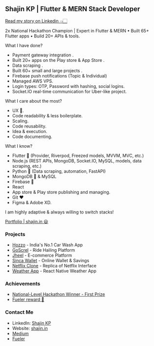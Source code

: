 ## Shajin KP | Flutter & MERN Stack Developer
[Read my story on Linkedin 👈🏻](https://www.linkedin.com/posts/shajin-kp_codingjourney-earlysuccess-passiondriven-activity-7081836527189716992-Nr_o?utm_source=share&utm_medium=member_desktop)

2x National Hackathon Champion | Expert in Flutter & MERN • Built 65+ Flutter apps • Build 20+ APIs & tools.

What I have done?


- Payment gateway integration .
- Built 20+ apps on the Play store & App Store .
- Data scraping .
- Built 60+ small and large projects .
- Firebase push notifications (Topic & Individual)
- Managed AWS VPS.
- Login types: OTP, Password with hashing, social logins.
- Socket.IO real-time communication for Uber-like project.


What I care about the most?

- UX 💙.
- Code readability & less boilerplate.
- Scaling.
- Code reusability.
- Idea & execution.
- Code documenting.

What I know?

- Flutter 💙 (Provider, Riverpod, Freezed models, MVVM, MVC, etc.)
- Node.js (REST APIs, MongoDB, Socket.IO, MySQL, models, data scraping, etc.)
- Python 🐍 (Data scraping, automation, FastAPI)
- MongoDB 💚 & MySQL
- Firebase 💛
- React
- App store & Play store publishing and managing.
- Git ♥️
- Figma & Adobe XD.


I am highly adaptive & always willing to switch stacks!


[Portfolio | shajin.in 😃](https://www.shajin.in)
### Projects
- [Hozzo](https://play.google.com/store/apps/details?id=com.d5ndigital.hozzo) - India's No.1 Car Wash App
- [GoScrel](https://play.google.com/store/apps/details?id=com.screl.go) - Ride Hailing Platform
- [Jheel](https://play.google.com/store/apps/details?id=com.jheel.screl) - E-commerce Platform
- [Sinca Wallet](https://play.google.com/store/apps/details?id=com.screl.wallet) - Online Wallet & Savings
- [Netflix Clone](https://netflix-d7399.web.app/signup) - Replica of Netflix Interface
- [Weather App](https://github.com/shajin-sha/Weather) - React Native Weather App

### Achievements
- [National-Level Hackathon Winner - First Prize](https://drive.google.com/file/d/1xyl1EoM01KcE3Chp1260nteTwBiEo_ab/view)
- [Fueler reward 🍕](https://fueler.io/shajin/pizza-from-fueler)

### Contact Me
- LinkedIn: [Shajin KP](https://www.linkedin.com/in/shajin-kp)
- Website: [shajin.in](https://shajin.in)
- [Medium](https://medium.com/@shajin.sha10)
- [Fueler](https://fueler.io/shajin)
